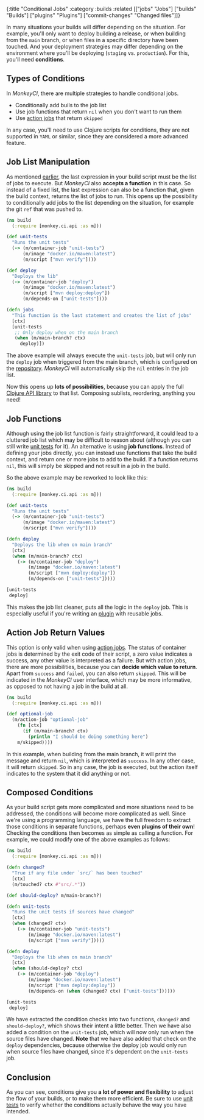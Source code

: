 {:title "Conditional Jobs"
 :category :builds
 :related [["jobs" "Jobs"]
           ["builds" "Builds"]
	   ["plugins" "Plugins"]
	   ["commit-changes" "Changed files"]]}

In many situations your builds will differ depending on the situation.  For example,
you'll only want to deploy building a release, or when building from the `main`
branch, or when files in a specific directory have been touched.  And your deployment
strategies may differ depending on the environment where you'll be deploying (`staging`
vs. `production`).  For this, you'll need **conditions**.

## Types of Conditions

In *MonkeyCI*, there are multiple strategies to handle conditional jobs.

 - Conditionally add buils to the job list
 - Use job functions that return `nil` when you don't want to run them
 - Use [action jobs](jobs) that return `skipped`

In any case, you'll need to use Clojure scripts for conditions, they are not
supported in `YAML` or similar, since they are considered a more advanced feature.

## Job List Manipulation

As mentioned [earlier](intro/basic-example), the last expression in your build
script must be the list of jobs to execute.  But *MonkeyCI* also **accepts a function**
in this case.  So instead of a fixed list, the last expression can also be a
function that, given the build context, returns the list of jobs to run.  This opens
up the possibility to conditionally add jobs to the list depending on the situation,
for example the git `ref` that was pushed to.

```clojure
(ns build
  (:require [monkey.ci.api :as m]))

(def unit-tests
  "Runs the unit tests"
  (-> (m/container-job "unit-tests")
      (m/image "docker.io/maven:latest")
      (m/script ["mvn verify"])))

(def deploy
  "Deploys the lib"
  (-> (m/container-job "deploy")
      (m/image "docker.io/maven:latest")
      (m/script ["mvn deploy:deploy"])
      (m/depends-on ["unit-tests"])))

(defn jobs
  "This function is the last statement and creates the list of jobs"
  [ctx]
  [unit-tests
   ;; Only deploy when on the main branch
   (when (m/main-branch? ctx)
     deploy)])
```

The above example will always execute the `unit-tests` job, but will only
run the `deploy` job when triggered from the main branch, which is configured
on the [repository](repos).  *MonkeyCI* will automatically skip the `nil`
entries in the job list.

Now this opens up **lots of possibilities**, because you can apply the full [Clojure
API library](https://clojure.org/api/cheatsheet) to that list.  Composing sublists,
reordering, anything you need!

## Job Functions

Although using the job list function is fairly straightforward, it could lead to
a cluttered job list which may be difficult to reason about (although you can still
write [unit tests](tests) for it).  An alternative is using **job functions**.
Instead of defining your jobs directly, you can instead use functions that take
the build context, and return one or more jobs to add to the build.  If a function
returns `nil`, this will simply be skipped and not result in a job in the build.

So the above example may be reworked to look like this:

```clojure
(ns build
  (:require [monkey.ci.api :as m]))

(def unit-tests
  "Runs the unit tests"
  (-> (m/container-job "unit-tests")
      (m/image "docker.io/maven:latest")
      (m/script ["mvn verify"])))

(defn deploy
  "Deploys the lib when on main branch"
  [ctx]
  (when (m/main-branch? ctx)
    (-> (m/container-job "deploy")
        (m/image "docker.io/maven:latest")
        (m/script ["mvn deploy:deploy"])
        (m/depends-on ["unit-tests"]))))

[unit-tests
 deploy]
```

This makes the job list cleaner, puts all the logic in the `deploy` job.  This
is especially useful if you're writing an [plugin](plugins) with reusable jobs.

## Action Job Return Values

This option is only valid when using [action jobs](jobs).  The status of container
jobs is determined by the exit code of their script, a zero value indicates a
success, any other value is interpreted as a failure.  But with action jobs,
there are more possibilities, because you can **decide which value to return**.
Apart from `success` and `failed`, you can also return `skipped`.  This will be
indicated in the *MonkeyCI* user interface, which may be more informative, as
opposed to not having a job in the build at all.

```clojure
(ns build
  (:require [monkey.ci.api :as m]))

(def optional-job
  (m/action-job "optional-job"
    (fn [ctx]
      (if (m/main-branch? ctx)
        (println "I should be doing something here")
	m/skipped))))	
```

In this example, when building from the main branch, it will print the message and
return `nil`, which is interpreted as `success`.  In any other case, it will return
`skipped`.  So in any case, the job is executed, but the action itself indicates to
the system that it did anything or not.

## Composed Conditions

As your build script gets more complicated and more situations need to be addressed,
the conditions will become more complicated as well.  Since we're using a programming
language, we have the full freedom to extract those conditions in separate functions,
perhaps **even plugins of their own**!  Checking the conditions then becomes as
simple as calling a function.  For example, we could modify one of the above examples
as follows:

```clojure
(ns build
  (:require [monkey.ci.api :as m]))

(defn changed?
  "True if any file under `src/` has been touched"
  [ctx]
  (m/touched? ctx #"src/.*"))

(def should-deploy? m/main-branch?)

(defn unit-tests
  "Runs the unit tests if sources have changed"
  [ctx]
  (when (changed? ctx)
    (-> (m/container-job "unit-tests")
        (m/image "docker.io/maven:latest")
        (m/script ["mvn verify"]))))

(defn deploy
  "Deploys the lib when on main branch"
  [ctx]
  (when (should-deploy? ctx)
    (-> (m/container-job "deploy")
        (m/image "docker.io/maven:latest")
        (m/script ["mvn deploy:deploy"])
        (m/depends-on (when (changed? ctx) ["unit-tests"])))))

[unit-tests
 deploy]
```

We have extracted the condition checks into two functions, `changed?` and `should-deploy?`,
which shows their intent a little better.  Then we have also added a condition on the
`unit-tests` job, which will now only run when the source files have changed.  **Note** that
we have also added that check on the `deploy` dependencies, because otherwise the deploy
job would only run when source files have changed, since it's dependent on the `unit-tests`
job.

## Conclusion

As you can see, conditions give you **a lot of power and flexibility** to adjust the flow of
your builds, or to make them more efficient.  Be sure to use [unit tests](tests) to verify
whether the conditions actually behave the way you have intended.